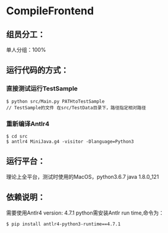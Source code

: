 # CompileFrontend
## 组员分工：
单人分组：100%
## 运行代码的方式：
### 直接测试运行TestSample
```
$ python src/Main.py PATHtoTestSample  
// TestSample的文件 在src/TestData目录下，路径指定相对路径
```
### 重新编译Antlr4
```
$ cd src
$ antlr4 MiniJava.g4 -visitor -Dlanguage=Python3
```
## 运行平台：
理论上全平台，测试时使用的MacOS，python3.6.7 java 1.8.0_121
## 依赖说明：
需要使用Antlr4 version: 4.7.1
python需安装Antlr run time,命令为：
```
$ pip install antlr4-python3-runtime==4.7.1
```
